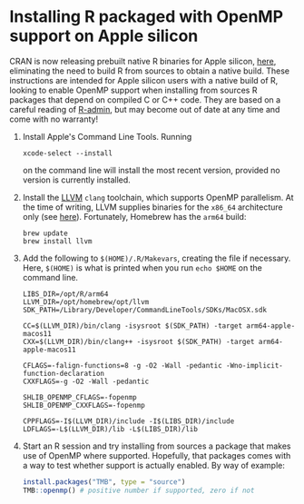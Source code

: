 # Installing R packaged with OpenMP support on Apple silicon

CRAN is now releasing prebuilt native R binaries for Apple silicon,
[here](https://cran.r-project.org/bin/macosx/), eliminating the need
to build R from sources to obtain a native build. These instructions 
are intended for Apple silicon users with a native build of R, looking 
to enable OpenMP support when installing from sources R packages that 
depend on compiled C or C++ code. They are based on a careful reading of
[R-admin](https://cran.r-project.org/doc/manuals/r-release/R-admin.html),
but may become out of date at any time and come with no warranty!

1.  Install Apple's Command Line Tools. Running
    
    ```
    xcode-select --install
    ```
	
	on the command line will install the most recent version,
	provided no version is currently installed.

2.  Install the [LLVM](https://llvm.org/) `clang` toolchain,
    which supports OpenMP parallelism. At the time of writing,
    LLVM supplies binaries for the `x86_64` architecture only
    (see [here](https://github.com/llvm/llvm-project/releases/tag/llvmorg-12.0.0)).
    Fortunately, Homebrew has the `arm64` build:

    ```
	brew update
    brew install llvm
    ```

3. Add the following to `$(HOME)/.R/Makevars`, creating the file if
   necessary. Here, `$(HOME)` is what is printed when you run `echo
   $HOME` on the command line.

   ```
   LIBS_DIR=/opt/R/arm64
   LLVM_DIR=/opt/homebrew/opt/llvm
   SDK_PATH=/Library/Developer/CommandLineTools/SDKs/MacOSX.sdk
   
   CC=$(LLVM_DIR)/bin/clang -isysroot $(SDK_PATH) -target arm64-apple-macos11
   CXX=$(LLVM_DIR)/bin/clang++ -isysroot $(SDK_PATH) -target arm64-apple-macos11
   
   CFLAGS=-falign-functions=8 -g -O2 -Wall -pedantic -Wno-implicit-function-declaration
   CXXFLAGS=-g -O2 -Wall -pedantic
   
   SHLIB_OPENMP_CFLAGS=-fopenmp
   SHLIB_OPENMP_CXXFLAGS=-fopenmp
   
   CPPFLAGS=-I$(LLVM_DIR)/include -I$(LIBS_DIR)/include
   LDFLAGS=-L$(LLVM_DIR)/lib -L$(LIBS_DIR)/lib
   ```
   
4. Start an R session and try installing from sources a package that 
   makes use of OpenMP where supported. Hopefully, that packages comes 
   with a way to test whether support is actually enabled. By way of 
   example:
   
   ```r
   install.packages("TMB", type = "source")
   TMB::openmp() # positive number if supported, zero if not
   ```
